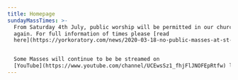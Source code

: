 ```yaml
---
title: Homepage
sundayMassTimes: >-
  From Saturday 4th July, public worship will be permitted in our churches
  again. For full information of times please [read
  here](https://yorkoratory.com/news/2020-03-18-no-public-masses-at-st-wilfrids-st-josephs-or-the-shrine/).


  Some Masses will continue to be be streamed on
  [YouTube](https://www.youtube.com/channel/UCEwsSz1_fhjFlJNOFEpRtfw) live.
---
```


